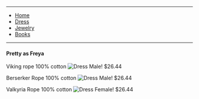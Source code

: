 
---

- [Home](/)
- [Dress](/dress)
- [Jewelry](/jewelry)
- [Books](/books)

---

#### Pretty as Freya 
Viking rope 100% cotton
![Dress Male!](https://www.vikingwarriorshirts.com/cdn/shop/files/BlackVikingTunicHandEmbroidered1copy_1200x.jpg?v=1706131157)
$26.44

Berserker Rope 100% cotton
![Dress Male!](https://www.vikingwarriorshirts.com/cdn/shop/files/viking-dress-in-natural-cotton-with-blue-trim-elegance-meets-warrior-spirit-6_ea043be7-73cc-4128-8617-9cfc70d37817_1200x.jpg?v=1728080423)
$26.44

Valkyria Rope 100% cotton
![Dress Female!](https://talesofvalhalla.com/cdn/shop/articles/t_i_xu_ng_5.jpg?v=1726335681&width=1344)
$26.44
